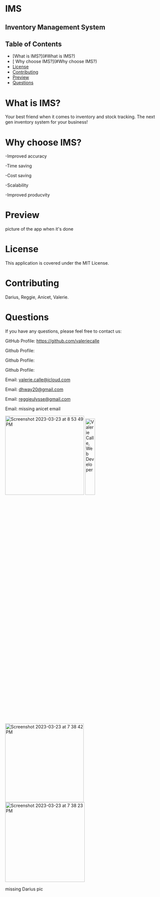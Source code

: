 # IMS
## Inventory Management System

## Table of Contents
* [What is IMS?](#What is IMS?)
* [ Why choose IMS?](#Why choose IMS?)
* [License](#license)
* [Contributing](*Contributing)
* [Preview](*Preview)
* [Questions](*Questions)

# What is IMS?
Your best friend when it comes to inventory and stock tracking. The next gen inventory system for your business!

# Why choose IMS?
-Improved accuracy

-Time saving

-Cost saving

-Scalability

-Improved producvity

# Preview
 picture of the app when it's done

# License
This application is covered under the MIT License.

# Contributing
Darius, Reggie, Anicet, Valerie.

# Questions
If you have any questions, please feel free to contact us:

GitHub Profile: https://github.com/valeriecalle

Github Profile:

Github Profile:

Github Profile:

Email: valerie.calle@icloud.com

Email: dhway20@gmail.com

Email: reggieulysse@gmail.com

Email: missing anicet email

<img width="253" alt="Screenshot 2023-03-23 at 8 53 49 PM" src="https://user-images.githubusercontent.com/101648427/227396913-f909b65c-bfc4-4fa1-bd1c-4e98ca1f9b37.png">

<img src= "https://user-images.githubusercontent.com/101648427/225198542-4d075613-3a9c-462e-b781-68197d0f4d6c.jpeg" alt= "Valerie Calle, Web Developer" width="25%" />

<img width="252" alt="Screenshot 2023-03-23 at 7 38 42 PM" src="https://user-images.githubusercontent.com/101648427/227387869-b6e3dc42-1326-49d3-9d53-2286de171cda.png">

<img width="255" alt="Screenshot 2023-03-23 at 7 38 23 PM" src="https://user-images.githubusercontent.com/101648427/227387904-0b8fa38c-6c85-4ef1-864d-62841355e591.png">

missing Darius pic


